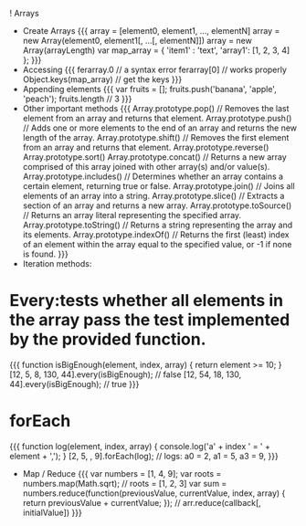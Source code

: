 ! Arrays
* Create Arrays
{{{
array = [element0, element1, ..., elementN]
array = new Array(element0, element1[, ...[, elementN]])
array = new Array(arrayLength)
var map_array = {
  'item1'  : 'text',
  'array1': [1, 2, 3, 4]
};
}}}
* Accessing
{{{
ferarray.0   // a syntax error
ferarray[0]  // works properly
Object.keys(map_array) // get the keys
}}}
* Appending elements
{{{
var fruits = [];
fruits.push('banana', 'apple', 'peach');
fruits.length // 3
}}}
* Other important methods
{{{
Array.prototype.pop() // Removes the last element from an array and returns that element.
Array.prototype.push() // Adds one or more elements to the end of an array and returns the new length of the array.
Array.prototype.shift() // Removes the first element from an array and returns that element.
Array.prototype.reverse()
Array.prototype.sort()
Array.prototype.concat() // Returns a new array comprised of this array joined with other array(s) and/or value(s).
Array.prototype.includes() // Determines whether an array contains a certain element, returning true or false.
Array.prototype.join() // Joins all elements of an array into a string.
Array.prototype.slice() // Extracts a section of an array and returns a new array.
Array.prototype.toSource() // Returns an array literal representing the specified array.
Array.prototype.toString() // Returns a string representing the array and its elements.
Array.prototype.indexOf() // Returns the first (least) index of an element within the array equal to the specified value, or -1 if none is found.
}}}
* Iteration methods:
# Every:tests whether all elements in the array pass the test implemented by the provided function.
{{{
function isBigEnough(element, index, array) {
  return element >= 10;
}
[12, 5, 8, 130, 44].every(isBigEnough);   // false
[12, 54, 18, 130, 44].every(isBigEnough); // true
}}}
# forEach
{{{
function log(element, index, array) {
  console.log('a' + index ' = ' + element + ',');
}
[2, 5, , 9].forEach(log);  // logs: a0 = 2, a1 = 5, a3 = 9,
}}}
* Map / Reduce
{{{
var numbers = [1, 4, 9];
var roots = numbers.map(Math.sqrt); // roots = [1, 2, 3]
var sum = numbers.reduce(function(previousValue, currentValue, index, array) {
  return previousValue + currentValue;
}); // arr.reduce(callback[, initialValue])
}}}
